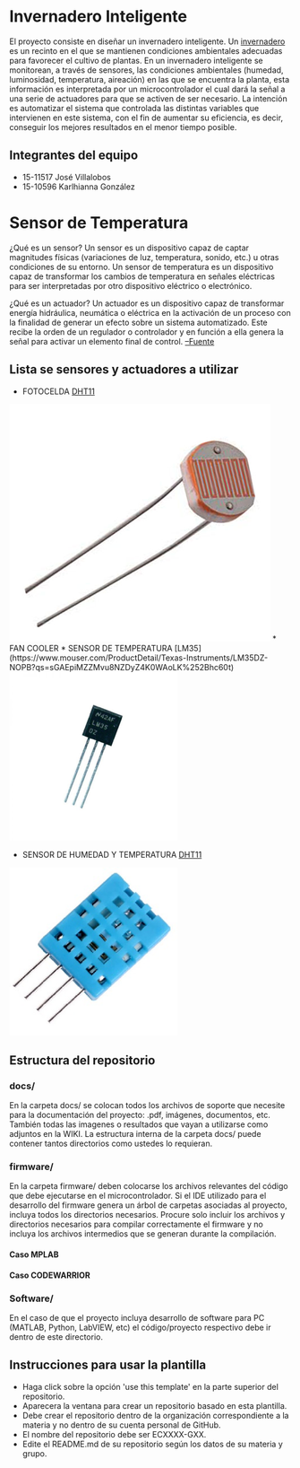 # Invernadero Inteligente
El proyecto consiste en diseñar un invernadero inteligente. Un [invernadero](https://grupomsc.com/blog/invernadero/que-es-y-como-funciona-un-invernadero) es un recinto en el que se mantienen condiciones ambientales adecuadas para favorecer el cultivo de plantas. En un invernadero inteligente se monitorean, a través de sensores, las condiciones ambientales (humedad, luminosidad, temperatura, aireación) en las que se encuentra la planta, esta información es interpretada por un microcontrolador el cual dará la señal a una serie de actuadores para que se activen de ser necesario. La intención es automatizar el sistema que controlada las distintas variables que intervienen en este sistema, con el fin de aumentar su eficiencia, es decir, conseguir los mejores resultados en el menor tiempo posible.

## Integrantes del equipo
* 15-11517 José Villalobos 
* 15-10596 Karlhianna González

# Sensor de Temperatura
¿Qué es un sensor?
Un sensor es un dispositivo capaz de captar magnitudes físicas (variaciones de luz, temperatura, sonido, etc.) u otras condiciones de su entorno. Un sensor de temperatura es un dispositivo capaz de transformar los cambios de temperatura en señales eléctricas para ser interpretadas por otro dispositivo eléctrico o electrónico.

¿Qué es un actuador?
Un actuador es un dispositivo capaz de transformar energía hidráulica, neumática o eléctrica en la activación de un proceso con la finalidad de generar un efecto sobre un sistema automatizado. Este recibe la orden de un regulador o controlador y en función a ella genera la señal para activar un elemento final de control. [–Fuente]( https://es.wikipedia.org/wiki/Actuador)


## Lista se sensores y actuadores a utilizar

 * FOTOCELDA [DHT11](https://raw.githubusercontent.com/USB-EC3081-III-2019/EC3081-G03/master/docs/ldr.png) 
 
 <img src="https://raw.githubusercontent.com/USB-EC3081-III-2019/EC3081-G03/master/docs/ldr.png">
* FAN COOLER
* SENSOR DE TEMPERATURA [LM35](https://www.mouser.com/ProductDetail/Texas-Instruments/LM35DZ-NOPB?qs=sGAEpiMZZMvu8NZDyZ4K0WAoLK%252Bhc60t)    
 <img src="https://github.com/USB-EC3081-III-2019/EC3081-G03/blob/master/docs/lm35%20image.jpg" width="300" height="300">
 
* SENSOR DE HUMEDAD Y TEMPERATURA [DHT11](https://github.com/USB-EC3081-III-2019/EC3081-G03/blob/master/docs/DHT11%20Image.jpg) 
 
 <img src="https://github.com/USB-EC3081-III-2019/EC3081-G03/blob/master/docs/DHT11%20Image.jpg" width="300" height="300">


## Estructura del repositorio
### docs/
En la carpeta docs/ se colocan todos los archivos de soporte que necesite para la documentación del proyecto: .pdf, imágenes, documentos, etc. También todas las imagenes o resultados que vayan a utilizarse como adjuntos en la WIKI. La estructura interna de la carpeta docs/ puede contener tantos directorios como ustedes lo requieran.
### firmware/
En la carpeta firmware/ deben colocarse los archivos relevantes del código que debe ejecutarse en el microcontrolador. Si el IDE utilizado para el desarrollo del firmware genera un árbol de carpetas asociadas al proyecto, incluya todos los directorios necesarios. Procure solo incluir los archivos y directorios necesarios para compilar correctamente el firmware y no incluya los archivos intermedios que se generan durante la compilación. 
#### Caso MPLAB


#### Caso CODEWARRIOR

### Software/
En el caso de que el proyecto incluya desarrollo de software para PC (MATLAB, Python, LabVIEW, etc) el código/proyecto respectivo debe ir dentro de este directorio.

## Instrucciones para usar la plantilla
* Haga click sobre la opción 'use this template' en la parte superior del repositorio.
* Aparecera la ventana para crear un repositorio basado en esta plantilla.
* Debe crear el repositorio dentro de la organización correspondiente a la materia y no dentro de su cuenta personal de GitHub.
* El nombre del repositorio debe ser ECXXXX-GXX.
* Edite el README.md de su repositorio según los datos de su materia y grupo.

